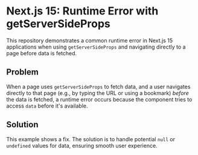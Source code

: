# Next.js 15: Runtime Error with getServerSideProps

This repository demonstrates a common runtime error in Next.js 15 applications when using `getServerSideProps` and navigating directly to a page before data is fetched.

## Problem

When a page uses `getServerSideProps` to fetch data, and a user navigates directly to that page (e.g., by typing the URL or using a bookmark) *before* the data is fetched, a runtime error occurs because the component tries to access `data` before it's available. 

## Solution

This example shows a fix. The solution is to handle potential `null` or `undefined` values for data, ensuring smooth user experience.